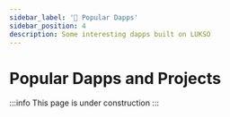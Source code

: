 ```yaml
---
sidebar_label: '🤖 Popular Dapps'
sidebar_position: 4
description: Some interesting dapps built on LUKSO
---
```


# Popular Dapps and Projects

:::info
This page is under construction
:::
